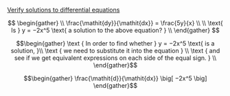 [Verify solutions to differential equations](https://www.khanacademy.org/math/differential-equations/first-order-differential-equations/differential-equations-intro/e/introduction-to-differential-equations-and-initial-value-problems)

```math

\begin{gather}
   \\
   \frac{\mathit{dy}}{\mathit{dx}} = \frac{5y}{x} \\
   \\
   \text{ Is } y = −2x^5 \text{ a solution to the above equation? }
   \\
\end{gather}

```

```math
\begin{gather}
\text { In order to find whether } y = −2x^5 \text{ is a solution, }\\
\text { we need to substitute it into the equation } \\
\text { and see if we get equivalent expressions on each side of the equal sign. }
\\
\end{gather}
```

```math
\begin{gather}
\frac{\mathit{d}}{\mathit{dx}} \big[ −2x^5 \big]
\end{gather}
```
